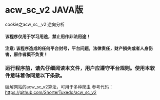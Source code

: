 # acw_sc_v2 JAVA版
cookie之acw_sc__v2 逆向分析
#### 该程序仅用于学习用途，禁止用作非法用途！
#### 注意: 该程序造成的任何平台封号，平台问题，法律责任，财产损失或者人身伤害，原作者概不负责！
### 运行程序前，请先仔细阅读本文件，用户应遵守平台规则。使用本软件意味着你同意以下条款。
破解网站的acw_sc_v2算法，可用于多种爬虫
参考代码：https://github.com/ShorterTuxedo/acw_sc_v2

